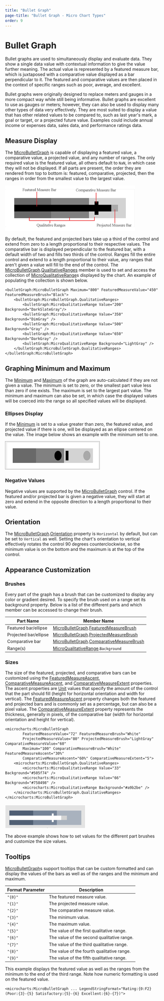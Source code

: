 ```yaml
---
title: "Bullet Graph"
page-title: "Bullet Graph - Micro Chart Types"
order: 9
---
```

# Bullet Graph

Bullet graphs are used to simultaneously display and evaluate data. They show a single data value with contextual information to give the value further meaning. The actual value is represented by a featured measure bar, which is juxtaposed with a comparative value displayed as a bar perpendicular to it. The featured and comparative values are then placed in the context of specific ranges such as poor, average, and excellent.

Bullet graphs were originally designed to replace meters and gauges in a more compact way while still being informative. Bullet graphs are excellent to use as gauges or meters; however, they can also be used to display many other types of data very effectively. They are most suited to display a value that has other related values to be compared to, such as last year's mark, a goal or target, or a projected future value. Examples could include annual income or expenses data, sales data, and performance ratings data.

## Measure Display

The [MicroBulletGraph](xref:@ActiproUIRoot.Controls.MicroCharts.MicroBulletGraph) is capable of displaying a featured value, a comparative value, a projected value, and any number of ranges. The only required value is the featured value, all others default to `NaN`, in which case they will not be displayed. If all parts are present, the order they are rendered from top to bottom is: featured, comparative, projected, then the ranges in order from the smallest value to the largest value.

![Screenshot](../images/bullet-diagram.png)

By default, the featured and projected bars take up a third of the control and extend from zero to a length proportional to their respective values. The comparative bar is displayed perpendicular to the featured bar, with a default width of two and fills two thirds of the control. Ranges fill the entire control and extend to a length proportional to their value, any ranges that aren't given a value will fill to the end of the control. The [MicroBulletGraph](xref:@ActiproUIRoot.Controls.MicroCharts.MicroBulletGraph).[QualitativeRanges](xref:@ActiproUIRoot.Controls.MicroCharts.MicroBulletGraph.QualitativeRanges) member is used to set and access the collection of [MicroQualitativeRange](xref:@ActiproUIRoot.Controls.MicroCharts.MicroQualitativeRange)s displayed by the chart. An example of populating the collection is shown below.

```xaml
<bulletGraph:MicroBulletGraph Maximum="800" FeaturedMeasureValue="450" FeaturedMeasureBrush="Black">
	<bulletGraph:MicroBulletGraph.QualitativeRanges>
		<bulletGraph:MicroQualitativeRange Value="200" Background="DarkSlateGray"/>
		<bulletGraph:MicroQualitativeRange Value="350" Background="DimGray" />
		<bulletGraph:MicroQualitativeRange Value="500" Background="Gray" />
		<bulletGraph:MicroQualitativeRange Value="650" Background="DarkGray" />
		<bulletGraph:MicroQualitativeRange Background="LightGray" />
	</bulletGraph:MicroBulletGraph.QualitativeRanges>
</bulletGraph:MicroBulletGraph>

```

## Graphing Minimum and Maximum

The [Minimum](xref:@ActiproUIRoot.Controls.MicroCharts.MicroBulletGraph.Minimum) and [Maximum](xref:@ActiproUIRoot.Controls.MicroCharts.MicroBulletGraph.Maximum) of the graph are auto-calculated if they are not given a value. The minimum is set to zero, or the smallest part value less than zero if one exists. The maximum is set to the largest part value. The minimum and maximum can also be set, in which case the displayed values will be coerced into the range so all specified values will be displayed.

### Ellipses Display

If the [Minimum](xref:@ActiproUIRoot.Controls.MicroCharts.MicroBulletGraph.Minimum) is set to a value greater than zero, the featured value, and projected value if there is one, will be displayed as an ellipse centered on the value. The image below shows an example with the minimum set to one.

![Screenshot](../images/bullet-ellipse-display.png)

### Negative Values

Negative values are supported by the [MicroBulletGraph](xref:@ActiproUIRoot.Controls.MicroCharts.MicroBulletGraph) control. If the featured and/or projected bar is given a negative value, they will start at zero and extend in the opposite direction to a length proportional to their value.

## Orientation

The [MicroBulletGraph](xref:@ActiproUIRoot.Controls.MicroCharts.MicroBulletGraph).[Orientation](xref:@ActiproUIRoot.Controls.MicroCharts.MicroBulletGraph.Orientation) property is `Horizontal` by default, but can be set to `Vertical` as well. Setting the chart's orientation to vertical effectively rotates the control 90 degrees counterclockwise, so the minimum value is on the bottom and the maximum is at the top of the control.

## Appearance Customization

### Brushes

Every part of the graph has a brush that can be customized to display any color or gradient desired.  To specify the brush used on a range set its background property. Below is a list of the different parts and which member can be accessed to change their brush.

| Part Name | Member Name |
|-----|-----|
| Featured bar/ellipse | [MicroBulletGraph](xref:@ActiproUIRoot.Controls.MicroCharts.MicroBulletGraph).[FeaturedMeasureBrush](xref:@ActiproUIRoot.Controls.MicroCharts.MicroBulletGraph.FeaturedMeasureBrush) |
| Projected bar/ellipse | [MicroBulletGraph](xref:@ActiproUIRoot.Controls.MicroCharts.MicroBulletGraph).[ProjectedMeasureBrush](xref:@ActiproUIRoot.Controls.MicroCharts.MicroBulletGraph.ProjectedMeasureBrush) |
| Comparative bar | [MicroBulletGraph](xref:@ActiproUIRoot.Controls.MicroCharts.MicroBulletGraph).[ComparativeMeasureBrush](xref:@ActiproUIRoot.Controls.MicroCharts.MicroBulletGraph.ComparativeMeasureBrush) |
| Range(s) | [MicroQualitativeRange](xref:@ActiproUIRoot.Controls.MicroCharts.MicroQualitativeRange).`Background` |

### Sizes

The size of the featured, projected, and comparative bars can be customized using the [FeaturedMeasureAscent](xref:@ActiproUIRoot.Controls.MicroCharts.MicroBulletGraph.FeaturedMeasureAscent), [ComparativeMeasureAscent](xref:@ActiproUIRoot.Controls.MicroCharts.MicroBulletGraph.ComparativeMeasureAscent), and [ComparativeMeasureExtent](xref:@ActiproUIRoot.Controls.MicroCharts.MicroBulletGraph.ComparativeMeasureExtent) properties. The ascent properties are [Unit](xref:@ActiproUIRoot.Unit) values that specify the amount of the control that the part should fill (height for horizontal orientation and width for vertical). The [FeaturedMeasureAscent](xref:@ActiproUIRoot.Controls.MicroCharts.MicroBulletGraph.FeaturedMeasureAscent) property changes both the featured and projected bars and is commonly set as a percentage, but can also be a pixel value. The [ComparativeMeasureExtent](xref:@ActiproUIRoot.Controls.MicroCharts.MicroBulletGraph.ComparativeMeasureExtent) property represents the thickness, generally in pixels, of the comparative bar (width for horizontal orientation and height for vertical).

```xaml
<microcharts:MicroBulletGraph
		FeaturedMeasureValue="72" FeaturedMeasureBrush="White"
		ProjectedMeasureValue="80" ProjectedMeasureBrush="LightGray" ComparativeMeasureValue="60"
		Maximum="100" ComparativeMeasureBrush="White" FeaturedMeasureAscent="30%"
		ComparativeMeasureAscent="60%" ComparativeMeasureExtent="5">
	<microcharts:MicroBulletGraph.QualitativeRanges>
		<microcharts:MicroQualitativeRange Value="33" Background="#505f74" />
		<microcharts:MicroQualitativeRange Value="66" Background="#758498" />
		<microcharts:MicroQualitativeRange Background="#a9b2be" />
	</microcharts:MicroBulletGraph.QualitativeRanges>
</microcharts:MicroBulletGraph>
```

![Screenshot](../images/bullet-appearance-customization.png)

The above example shows how to set values for the different part brushes and customize the size values.

## Tooltips

[MicroBulletGraph](xref:@ActiproUIRoot.Controls.MicroCharts.MicroBulletGraph)s support tooltips that can be custom formatted and can display the values of the bars as well as of the ranges and the minimum and maximum.

| Format Parameter | Description |
|-----|-----|
| `"{0}"` | The featured measure value. |
| `"{1}"` | The projected measure value. |
| `"{2}"` | The comparative measure value. |
| `"{3}"` | The minimum value. |
| `"{4}"` | The maximum value. |
| `"{5}"` | The value of the first qualitative range. |
| `"{6}"` | The value of the second qualitative range. |
| `"{7}"` | The value of the third qualitative range. |
| `"{8}"` | The value of the fourth qualitative range. |
| `"{9}"` | The value of the fifth qualitative range. |

This example displays the featured value as well as the ranges from the minimum to the end of the third range. Note how numeric formatting is used on the featured value.

```xaml
<microcharts:MicroBulletGraph ... LegendStringFormat="Rating:{0:F2} (Poor:{3}-{5} Satisfactory:{5}-{6} Excellent:{6}-{7})">
```
